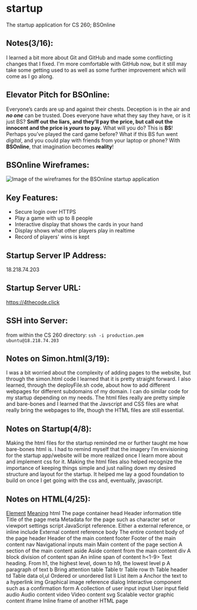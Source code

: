 # startup
The startup application for CS 260; BSOnline




## Notes(3/16): 
I learned a bit more about Git and GitHub and made some conflicting changes
that I fixed. I'm more comfortable with GitHub now, but it still may take some getting used to
as well as some further improvement which will come as I go along.


## Elevator Pitch for BSOnline: 
Everyone’s cards are up and against their chests. Deception is in 
the air and ***no one*** can be trusted. Does everyone have what they say they have, or is it just BS? 
**Sniff out the liars, and they’ll pay the price, but call out the innocent and the price is _yours_ 
to pay.** What will you do? This is **BS**! Perhaps you’ve played the card game before? What if this BS 
fun went _digital_, and you could play with friends from your laptop or phone? With **BSOnline**, that 
imagination becomes **reality**!


## BSOnline Wireframes:
![Image of the wireframes for the BSOnline startup application](https://github.com/EKP529/startup/blob/78abc8bc7fff836a247af4a82151c49539de856a/BSOnline%20Wireframes.jpg)


## Key Features:
* Secure login over HTTPS
* Play a game with up to 8 people
* Interactive display that shows the cards in your hand
* Display shows what other players play in realtime 
* Record of players' wins is kept

## Startup Server IP Address:
18.218.74.203

## Startup Server URL:
https://4thecode.click

## SSH into Server:
from within the CS 260 directory: `ssh -i production.pem ubuntu@18.218.74.203`

## Notes on Simon.html(3/19):
I was a bit worried about the complexity of adding pages to the website, but 
through the simon.html code I learned that it is pretty straight forward. I 
also learned, through the deployFile.sh code, about how to add different webpages for 
different subdomains of my domain. I can do similar code for my startup depending 
on my needs. The html files really are pretty simple and bare-bones and I learned 
that the Javscript and CSS files are what really bring the webpages to life, though
the HTML files are still essential.

## Notes on Startup(4/8):
Making the html files for the startup reminded me or further taught me how bare-bones
html is. I had to remind myself that the imagery I'm envisioning for the startup app/website
will be more realized once I learn more about and implement css for it. Making the html files
also helped recognize the importance of keeping things simple and just nailing down my desired 
structure and layout for the startup. It helped me lay a good foundation to build on once I get
going with the css and, eventually, javascript.

## Notes on HTML(4/25):
<ins>Element</ins>	  <u>Meaning</u>
html	  The page container
head	  Header information
title	  Title of the page
meta	  Metadata for the page such as character set or viewport settings
script	  JavaScript reference. Either a external reference, or inline
include	  External content reference
body	  The entire content body of the page
header	  Header of the main content
footer	  Footer of the main content
nav	      Navigational inputs
main	  Main content of the page
section	  A section of the main content
aside	  Aside content from the main content
div	      A block division of content
span	  An inline span of content
h<1-9>	  Text heading. From h1, the highest level, down to h9, the lowest level
p	      A paragraph of text
b	      Bring attention
table	  Table
tr	      Table row
th	      Table header
td	      Table data
ol,ul	  Ordered or unordered list
li	      List item
a	      Anchor the text to a hyperlink
img	      Graphical image reference
dialog	  Interactive component such as a confirmation
form	  A collection of user input
input	  User input field
audio	  Audio content
video	  Video content
svg	      Scalable vector graphic content
iframe	  Inline frame of another HTML page